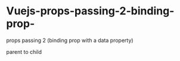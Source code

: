 # Vuejs-props-passing-2-binding-prop-
props passing 2 (binding prop with a data property)

parent to child
